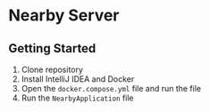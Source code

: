 # Nearby Server

## Getting Started
1. Clone repository
2. Install IntelliJ IDEA and Docker
3. Open the ```docker.compose.yml``` file and run the file
4. Run the ```NearbyApplication``` file